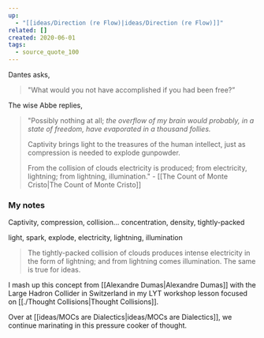```yaml
---
up:
  - "[[ideas/Direction (re Flow)|ideas/Direction (re Flow)]]"
related: []
created: 2020-06-01
tags:
  - source_quote_100
---
```

Dantes asks, 

> "What would you not have accomplished if you had been free?” 

The wise Abbe replies, 

> "Possibly nothing at all; *the overflow of my brain would probably, in a state of freedom, have evaporated in a thousand follies.* 
> 
> Captivity brings light to the treasures of the human intellect, just as compression is needed to explode gunpowder. 
> 
> From the collision of clouds electricity is produced; from electricity, lightning; from lightning, illumination." - [[The Count of Monte Cristo|The Count of Monte Cristo]]

### My notes
Captivity, compression, collision... concentration, density, tightly-packed

light, spark, explode, electricity, lightning, illumination

> The tightly-packed collision of clouds produces intense electricity in the form of lightning; and from lightning comes illumination. The same is true for ideas. 

I mash up this concept from [[Alexandre Dumas|Alexandre Dumas]] with the Large Hadron Collider in Switzerland in my LYT workshop lesson focused on [[./Thought Collisions|Thought Collisions]].

Over at [[ideas/MOCs are Dialectics|ideas/MOCs are Dialectics]], we continue marinating in this pressure cooker of thought.
